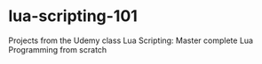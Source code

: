 # lua-scripting-101
Projects from the Udemy class Lua Scripting: Master complete Lua Programming from scratch
